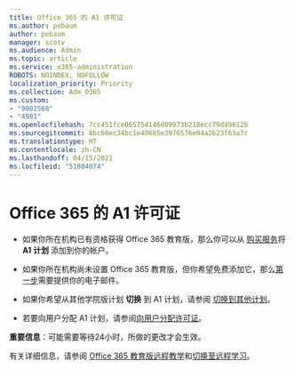 ```yaml
---
title: Office 365 的 A1 许可证
ms.author: pebaum
author: pebaum
manager: scotv
ms.audience: Admin
ms.topic: article
ms.service: o365-administration
ROBOTS: NOINDEX, NOFOLLOW
localization_priority: Priority
ms.collection: Adm_O365
ms.custom:
- "9002568"
- "4981"
ms.openlocfilehash: 7cc451fce065754146d09073b218ecc79d49612b
ms.sourcegitcommit: 8bc60ec34bc1e40685e3976576e04a2623f63a7c
ms.translationtype: HT
ms.contentlocale: zh-CN
ms.lasthandoff: 04/15/2021
ms.locfileid: "51804074"
---
```

# <a name="a1-license-for-office-365"></a>Office 365 的 A1 许可证

- 如果你所在机构已有资格获得 Office 365 教育版，那么你可以从 [购买服务](https://docs.microsoft.com/microsoft-365/commerce/buy-another-subscription#buy-another-subscription)将 **A1 计划** 添加到你的帐户。

- 如果你所在机构尚未设置 Office 365 教育版，但你希望免费添加它，那么[第一步](https://www.microsoft.com/education/products/office)需要提供你的电子邮件。

- 如果你希望从其他学院版计划 **切换** 到 A1 计划，请参阅 [切换到其他计划](https://docs.microsoft.com/microsoft-365/commerce/subscriptions/switch-plans-manually)。

- 若要向用户分配 A1 计划，请参阅[向用户分配许可证](https://docs.microsoft.com/microsoft-365/admin/manage/assign-licenses-to-users)。

**重要信息**：可能需要等待24小时，所做的更改才会生效。

有关详细信息，请参阅 [Office 365 教育版远程教学](https://support.office.com/article/remote-teaching-and-learning-in-office-365-education-f651ccae-7b65-478b-8366-51bb884025c4)和[切换至远程学习](https://www.microsoft.com/education/remote-learning)。

